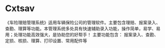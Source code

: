 # Cxtsav
 《车险理赔管理系统》适用车辆保险公司的管理软件。主要包含理赔、报案录入、查勘、理算等功能。本管理系统多处具有快速辅助录入功能，操作简单，易学、易用；处理功能高效强大，是协助您的好帮手！ 主要功能包含： 报案录入、查勘、定损、核损、理算、打印设置、常用配件等

